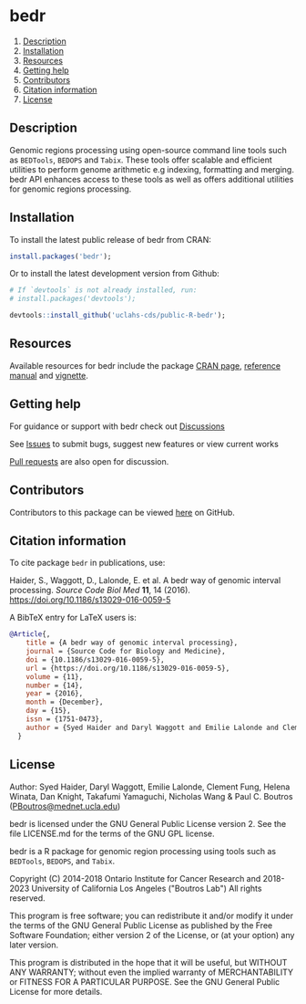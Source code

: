 # bedr

1. [Description](#description)
2. [Installation](#installation)
3. [Resources](#resources)
4. [Getting help](#getting-help)
5. [Contributors](#contributors)
6. [Citation information](#citation-information)
7. [License](#license)

## Description

Genomic regions processing using open-source command line tools such as `BEDTools`, `BEDOPS` and `Tabix`.
These tools offer scalable and efficient utilities to perform genome arithmetic e.g indexing, formatting and merging.
bedr API enhances access to these tools as well as offers additional utilities for genomic regions processing.

## Installation

To install the latest public release of bedr from CRAN:

```R
install.packages('bedr');
```

Or to install the latest development version from Github:

```R
# If `devtools` is not already installed, run:
# install.packages('devtools');

devtools::install_github('uclahs-cds/public-R-bedr');
```

## Resources

Available resources for bedr include the package [CRAN page](https://cran.r-project.org/web/packages/bedr/index.html), [reference manual](https://cran.r-project.org/web/packages/bedr/bedr.pdf) and [vignette](https://cran.r-project.org/web/packages/bedr/vignettes/Using-bedr.html).

## Getting help

For guidance or support with bedr check out [Discussions](https://github.com/uclahs-cds/public-R-bedr/discussions)

See [Issues](https://github.com/uclahs-cds/public-R-bedr/issues) to submit bugs, suggest new features or view current works

[Pull requests](https://github.com/uclahs-cds/public-R-bedr/pulls) are also open for discussion.

## Contributors

Contributors to this package can be viewed [here](https://github.com/uclahs-cds/public-R-bedr/graphs/contributors) on GitHub.

## Citation information

To cite package `bedr` in publications, use:

Haider, S., Waggott, D., Lalonde, E. et al. A bedr way of genomic interval processing. _Source Code Biol Med_ **11**, 14 (2016). https://doi.org/10.1186/s13029-016-0059-5

A BibTeX entry for LaTeX users is:

```BibTeX
@Article{,
    title = {A bedr way of genomic interval processing},
    journal = {Source Code for Biology and Medicine},
    doi = {10.1186/s13029-016-0059-5},
    url = {https://doi.org/10.1186/s13029-016-0059-5},
    volume = {11},
    number = {14},
    year = {2016},
    month = {December},
    day = {15},
    issn = {1751-0473},
    author = {Syed Haider and Daryl Waggott and Emilie Lalonde and Clement Fung and Fei-Fei Liu and Paul C. Boutros},
  }
```

## License

Author: Syed Haider, Daryl Waggott, Emilie Lalonde, Clement Fung, Helena Winata, Dan Knight, Takafumi Yamaguchi, Nicholas Wang & Paul C. Boutros (PBoutros@mednet.ucla.edu)

bedr is licensed under the GNU General Public License version 2. See the file LICENSE.md for the terms of the GNU GPL license.

bedr is a R package for genomic region processing using tools such as `BEDTools`, `BEDOPS`, and `Tabix`.

Copyright (C) 2014-2018 Ontario Institute for Cancer Research and 2018-2023 University of California Los Angeles ("Boutros Lab") All rights reserved.

This program is free software; you can redistribute it and/or modify it under the terms of the GNU General Public License as published by the Free Software Foundation; either version 2 of the License, or (at your option) any later version.

This program is distributed in the hope that it will be useful, but WITHOUT ANY WARRANTY; without even the implied warranty of MERCHANTABILITY or FITNESS FOR A PARTICULAR PURPOSE. See the GNU General Public License for more details.
